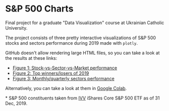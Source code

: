 # S&P 500 Charts
Final project for a graduate "Data Visualization" course at Ukrainian Catholic University.

The project consists of three pretty interactive visualizations of S&P 500 stocks and sectors performance during 2019 made with `plotly`.

GitHub doesn't allow rendering large HTML files, so you can take a look at the results at these links:
* [Figure 1: Stock-vs-Sector-vs-Market performance](https://htmlpreview.github.io/?https://github.com/lekhovitsky/SP-500-Charts/blob/master/figures/fig1.html)
* [Figure 2: Top winners/losers of 2019](https://htmlpreview.github.io/?https://github.com/lekhovitsky/SP-500-Charts/blob/master/figures/fig2.html)
* [Figure 3: Monthly/quarterly sectors performance](https://htmlpreview.github.io/?https://github.com/lekhovitsky/SP-500-Charts/blob/master/figures/fig3.html)

Alternatively, you can take a look at them in [Google Colab](https://colab.research.google.com/drive/1byKnXyYHxiGPuANmvu_k0Td7s2MeNzZO?usp=sharing).

\* S&P 500 constituents taken from [IVV](https://www.ishares.com/us/products/239726/ishares-core-sp-500-etf) iShares Core S&P 500 ETF as of 31 Dec, 2019.
